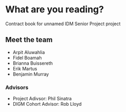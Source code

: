 # What are you reading? <!-- {docsify-ignore-all} -->

Contract book for unnamed IDM Senior Project project

## Meet the team

- Arpit Aluwahlia
- Fidel Boamah
- Brianna Buissereth
- Erik Martus
- Benjamin Murray

### Advisors

- Project Adivsor: Phil Sinatra
- DIGM Cohort Advisor: Rob Lloyd

